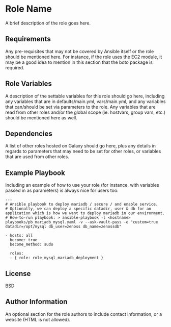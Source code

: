 Role Name
=========

A brief description of the role goes here.

Requirements
------------

Any pre-requisites that may not be covered by Ansible itself or the role should be mentioned here. For instance, if the role uses the EC2 module, it may be a good idea to mention in this section that the boto package is required.

Role Variables
--------------

A description of the settable variables for this role should go here, including any variables that are in defaults/main.yml, vars/main.yml, and any variables that can/should be set via parameters to the role. Any variables that are read from other roles and/or the global scope (ie. hostvars, group vars, etc.) should be mentioned here as well.

Dependencies
------------

A list of other roles hosted on Galaxy should go here, plus any details in regards to parameters that may need to be set for other roles, or variables that are used from other roles.

Example Playbook
----------------

Including an example of how to use your role (for instance, with variables passed in as parameters) is always nice for users too:
```
---
# Ansible playbook to deploy mariadb / secure / and enable service.
# Optionally, we can deploy a specific datadir, user & db for an application which is how we want to deploy mariadb in our environment.
# How-to-run playbook: > ansible-playbook -l <hostname> playbooks/pb_mariadb_mysql.yaml -v --ask-vault-pass -e "custom=true datadir=/opt/mysql db_user=zenoss db_name=zenossdb"

- hosts: all
  become: true
  become_method: sudo

  roles:
  - { role: role_mysql_mariadb_deployment }
```

License
-------

BSD

Author Information
------------------

An optional section for the role authors to include contact information, or a website (HTML is not allowed).
